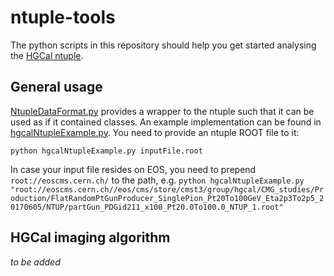 # ntuple-tools

The python scripts in this repository should help you get started analysing the [HGCal ntuple](https://github.com/CMS-HGCAL/reco-ntuples).

## General usage

[NtupleDataFormat.py](NtupleDataFormat.py) provides a wrapper to the ntuple such that it can be used as if it contained classes. An example implementation can be found in [hgcalNtupleExample.py](hgcalNtupleExample.py). You need to provide an ntuple ROOT file to it:
```
python hgcalNtupleExample.py inputFile.root
```
In case your input file resides on EOS, you need to prepend `root://eoscms.cern.ch/` to the path, e.g. `python hgcalNtupleExample.py  "root://eoscms.cern.ch//eos/cms/store/cmst3/group/hgcal/CMG_studies/Production/FlatRandomPtGunProducer_SinglePion_Pt20To100GeV_Eta2p3To2p5_20170605/NTUP/partGun_PDGid211_x100_Pt20.0To100.0_NTUP_1.root"`

## HGCal imaging algorithm

_to be added_
